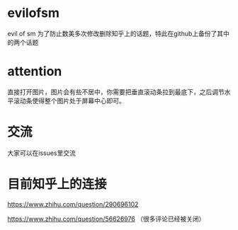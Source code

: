 # evilofsm
evil of sm
为了防止数美多次修改删除知乎上的话题，特此在github上备份了其中的两个话题

# attention
直接打开图片，图片会有些不居中，你需要把垂直滚动条拉到最底下，之后调节水平滚动条使得整个图片处于屏幕中心即可。

# 交流
大家可以在issues里交流

# 目前知乎上的连接
https://www.zhihu.com/question/290696102

https://www.zhihu.com/question/56626976  （很多评论已经被关闭）
